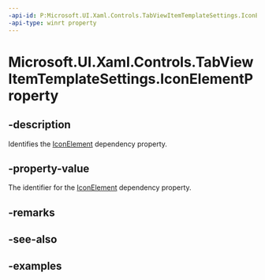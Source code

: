 ```yaml
---
-api-id: P:Microsoft.UI.Xaml.Controls.TabViewItemTemplateSettings.IconElementProperty
-api-type: winrt property
---
```


# Microsoft.UI.Xaml.Controls.TabViewItemTemplateSettings.IconElementProperty

<!--
public static Windows.UI.Xaml.DependencyProperty IconElementProperty { get; }
-->

## -description

Identifies the [IconElement](tabviewitemtemplatesettings_iconelement.md) dependency property.

## -property-value

The identifier for the [IconElement](tabviewitemtemplatesettings_iconelement.md) dependency property.

## -remarks

## -see-also

## -examples

